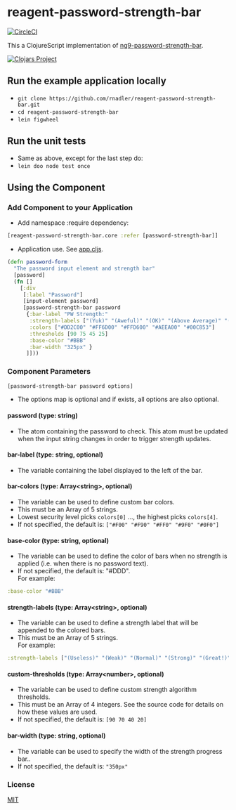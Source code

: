 # reagent-password-strength-bar

[![CircleCI](https://circleci.com/gh/rnadler/reagent-password-strength-bar/tree/master.svg?style=svg&circle-token=38758155a957a5be81431c19884b499b218d4d2d)](https://circleci.com/gh/rnadler/reagent-password-strength-bar/tree/master)

This a ClojureScript implementation of [ng9-password-strength-bar](https://www.npmjs.com/package/ng9-password-strength-bar).

[![Clojars Project](http://clojars.org/reagent-password-strength-bar/latest-version.svg)](https://clojars.org/reagent-password-strength-bar)

## Run the example application locally
- `git clone https://github.com/rnadler/reagent-password-strength-bar.git`
- `cd reagent-password-strength-bar`
- `lein figwheel`

## Run the unit tests
- Same as above, except for the last step do:
- `lein doo node test once`

## Using the Component
### Add Component to your Application

- Add namespace :require dependency:

``` clojure
[reagent-password-strength-bar.core :refer [password-strength-bar]]
```

- Application use. See [app.cljs](https://github.com/rnadler/reagent-password-strength-bar/blob/master/src/reagent_password_strength_bar/app.cljs).

```clojure
(defn password-form
  "The password input element and strength bar"
  [password]
  (fn []
    [:div
     [:label "Password"]
     [input-element password]
     [password-strength-bar password
      {:bar-label "PW Strength:"
       :strength-labels ["(Yuk)" "(Aweful)" "(OK)" "(Above Average)" "(Marvolous!)"]
       :colors ["#DD2C00" "#FF6D00" "#FFD600" "#AEEA00" "#00C853"]
       :thresholds [90 75 45 25]
       :base-color "#BBB"
       :bar-width "325px" }
      ]]))
```
### Component Parameters
```clojure
[password-strength-bar password options]
```
- The options map is optional and if exists, all options are also optional.
#### password (type: string)

- The atom containing the password to check. This atom must be updated when the input string changes in order to trigger strength updates. 

#### bar-label (type: string, optional)

- The variable containing the label displayed to the left of the bar.

#### bar-colors (type: Array\<string\>, optional)

- The variable can be used to define custom bar colors.<br>
- This must be an Array of 5 strings.<br>
- Lowest security level picks `colors[0]` ..., the highest picks `colors[4]`.<br>
- If not specified, the default is: `["#F00" "#F90" "#FF0" "#9F0" "#0F0"]`

#### base-color (type: string, optional)

- The variable can be used to define the color of bars when no strength is applied (i.e. when there is no password text).<br>
- If not specified, the default is: "#DDD".<br>
For example:
```clojure
:base-color "#BBB"
```

#### strength-labels (type: Array\<string\>, optional)

- The variable can be used to define a strength label that will be appended to the colored bars.<br>
- This must be an Array of 5 strings.<br>
For example:
```clojure
:strength-labels ["(Useless)" "(Weak)" "(Normal)" "(Strong)" "(Great!)"]
```

#### custom-thresholds (type: Array\<number\>, optional)

- The variable can be used to define custom strength algorithm thresholds.<br>
- This must be an Array of 4 integers. See the source code for details on how these values are used.<br>
- If not specified, the default is: `[90 70 40 20]`

#### bar-width (type: string, optional)

- The variable can be used to specify the width of the strength progress bar..<br>
- If not specified, the default is: `"350px"`

### License

[MIT](https://tldrlegal.com/license/mit-license)

